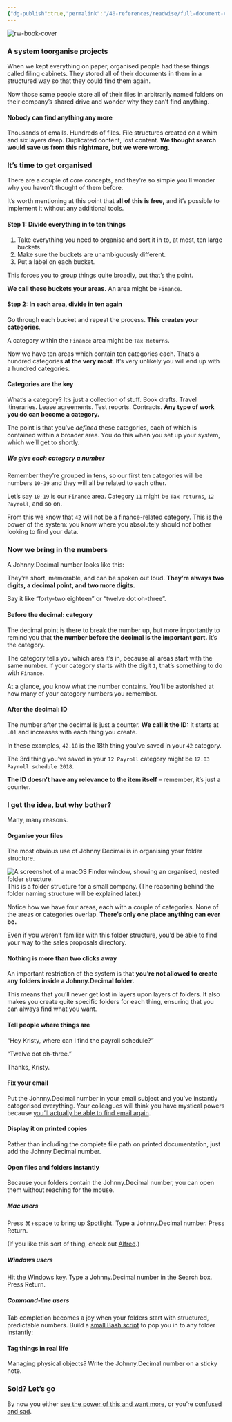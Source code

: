 ```yaml
---
{"dg-publish":true,"permalink":"/40-references/readwise/full-document-contents/johnny-decimal/","tags":["rw/articles"]}
---
```


![rw-book-cover](https://johnnydecimal.com/icons/icon-192x192.png)

### A system toorganise projects

When we kept everything on paper, organised people had these things called filing cabinets. They stored all of their documents in them in a structured way so that they could find them again.

Now those same people store all of their files in arbitrarily named folders on their company’s shared drive and wonder why they can’t find anything.

#### Nobody can find anything any more

Thousands of emails. Hundreds of files. File structures created on a whim and six layers deep. Duplicated content, lost content. **We thought search would save us from this nightmare, but we were wrong.**

### It’s time to get organised

There are a couple of core concepts, and they’re so simple you’ll wonder why you haven’t thought of them before.

It’s worth mentioning at this point that **all of this is free,** and it’s possible to implement it without any additional tools.

#### Step 1: Divide everything in to ten things

1. Take everything you need to organise and sort it in to, at most, ten large buckets.
2. Make sure the buckets are unambiguously different.
3. Put a label on each bucket.

This forces you to group things quite broadly, but that’s the point.

**We call these buckets your areas.** An area might be `Finance`.

#### Step 2: In each area, divide in ten again

Go through each bucket and repeat the process. **This creates your categories**.

A category within the `Finance` area might be `Tax Returns`.

Now we have ten areas which contain ten categories each. That’s a hundred categories **at the very most**. It’s very unlikely you will end up with a hundred categories.

#### Categories are the key

What’s a category? It’s just a collection of stuff. Book drafts. Travel itineraries. Lease agreements. Test reports. Contracts. **Any type of work you do can become a category.**

The point is that you’ve *defined* these categories, each of which is contained within a broader area. You do this when you set up your system, which we’ll get to shortly.

##### We give each category a number

Remember they’re grouped in tens, so our first ten categories will be numbers `10-19` and they will all be related to each other.

Let’s say `10-19` is our `Finance` area. Category `11` might be `Tax returns`, `12 Payroll`, and so on.

From this we know that `42` will not be a finance-related category. This is the power of the system: you know where you absolutely should *not* bother looking to find your data.

### Now we bring in the numbers

A Johnny.Decimal number looks like this:

They’re short, memorable, and can be spoken out loud. **They’re always two digits, a decimal point, and two more digits.**

Say it like “forty-two eighteen” or “twelve dot oh-three”.

#### Before the decimal: category

The decimal point is there to break the number up, but more importantly to remind you that **the number before the decimal is the important part.** It’s the category.

The category tells you which area it’s in, because all areas start with the same number. If your category starts with the digit `1`, that’s something to do with `Finance`.

At a glance, you know what the number contains. You’ll be astonished at how many of your category numbers you remember.

#### After the decimal: ID

The number after the decimal is just a counter. **We call it the ID:** it starts at `.01` and increases with each thing you create.

In these examples, `42.18` is the 18th thing you’ve saved in your `42` category.

The 3rd thing you’ve saved in your `12 Payroll` category might be `12.03 Payroll schedule 2018`.

**The ID doesn’t have any relevance to the item itself** – remember, it’s just a counter.

### I get the idea, but why bother?

Many, many reasons.

#### Organise your files

The most obvious use of Johnny.Decimal is in organising your folder structure.

![A screenshot of a macOS Finder window, showing an organised, nested folder structure.](https://johnnydecimal.com/static/Finder__sample-company__category12-expanded-min-d2d05ad52e7158d2a3456239b3b1aea4.png)
This is a folder structure for a small company. (The reasoning behind the folder naming structure will be explained later.)

Notice how we have four areas, each with a couple of categories. None of the areas or categories overlap. **There’s only one place anything can ever be.**

Even if you weren’t familiar with this folder structure, you’d be able to find your way to the sales proposals directory.

#### Nothing is more than two clicks away

An important restriction of the system is that **you’re not allowed to create any folders inside a Johnny.Decimal folder.**

This means that you’ll never get lost in layers upon layers of folders. It also makes you create quite specific folders for each thing, ensuring that you can always find what you want.

#### Tell people where things are

“Hey Kristy, where can I find the payroll schedule?”  

 “Twelve dot oh-three.”

Thanks, Kristy.

#### Fix your email

Put the Johnny.Decimal number in your email subject and you’ve instantly categorised everything. Your colleagues will think you have mystical powers because [you’ll actually be able to find email again](https://johnnydecimal.com/concepts/managing-email/).

#### Display it on printed copies

Rather than including the complete file path on printed documentation, just add the Johnny.Decimal number.

#### Open files and folders instantly

Because your folders contain the Johnny.Decimal number, you can open them without reaching for the mouse.

##### Mac users

Press ⌘+space to bring up [Spotlight](https://support.apple.com/en-au/HT204014). Type a Johnny.Decimal number. Press Return.

(If you like this sort of thing, check out [Alfred](https://www.alfredapp.com/).)

##### Windows users

Hit the Windows key. Type a Johnny.Decimal number in the Search box. Press Return.

##### Command-line users

Tab completion becomes a joy when your folders start with structured, predictable numbers. Build a [small Bash script](https://johnnydecimal.com/concepts/working-at-the-terminal/) to pop you in to any folder instantly:

#### Tag things in real life

Managing physical objects? Write the Johnny.Decimal number on a sticky note.

### Sold? Let’s go

By now you either [see the power of this and want more](https://johnnydecimal.com/concepts/), or you’re [confused and sad](https://start.duckduckgo.com/?q=dogs+wearing+clothes&iar=images&iax=images&ia=images&kp=1).
